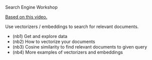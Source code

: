 Search Engine Workshop

[Based on this video.](https://github.com/alexeygrigorev/build-your-own-search-engine)

Use vectorizers / embeddings to search for relevant documents.

* (nb1) Get and explore data
* (nb2) How to vectorize your documents
* (nb3) Cosine similarity to find relevant documents to given query
* (nb4) More examples of vectorizers and embeddings

